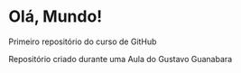 # Olá, Mundo!
 Primeiro repositório do curso de GitHub

 Repositório criado durante uma Aula do Gustavo Guanabara
